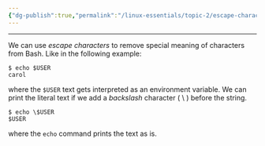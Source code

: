 ```yaml
---
{"dg-publish":true,"permalink":"/linux-essentials/topic-2/escape-characters/","dgPassFrontmatter":true}
---
```


---
We can use _escape characters_ to remove special meaning of characters from Bash. Like in the following example:

```shell
$ echo $USER
carol
```
where the `$USER` text gets interpreted as an environment variable. We can print the literal text if we add a _backslash_ character ( \ ) before the string.

```shell
$ echo \$USER
$USER
```
where the `echo` command prints the text as is.
